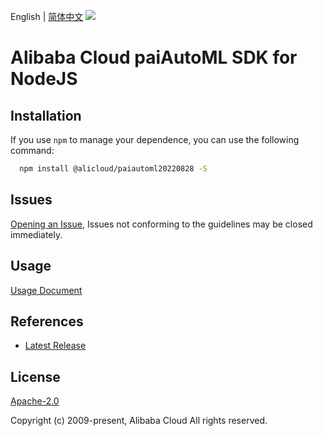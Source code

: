 English | [简体中文](README-CN.md)
![](https://aliyunsdk-pages.alicdn.com/icons/AlibabaCloud.svg)

# Alibaba Cloud paiAutoML SDK for NodeJS

## Installation
If you use `npm` to manage your dependence, you can use the following command:

```sh
  npm install @alicloud/paiautoml20220828 -S
```

## Issues
[Opening an Issue](https://github.com/aliyun/alibabacloud-typescript-sdk/issues/new), Issues not conforming to the guidelines may be closed immediately.

## Usage
[Usage Document](https://github.com/aliyun/alibabacloud-typescript-sdk/blob/master/docs/Usage-EN.md#quick-examples)

## References
* [Latest Release](https://github.com/aliyun/alibabacloud-typescript-sdk/)

## License
[Apache-2.0](http://www.apache.org/licenses/LICENSE-2.0)

Copyright (c) 2009-present, Alibaba Cloud All rights reserved.

